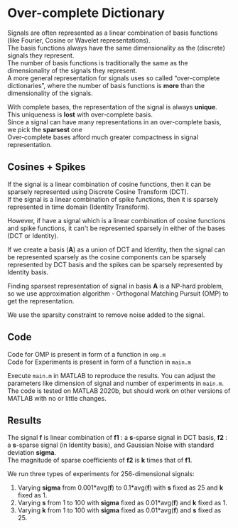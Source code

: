 # Over-complete Dictionary

Signals are often represented as a linear combination of basis functions (like Fourier, Cosine or Wavelet representations).  
The basis functions always have the same dimensionality as the (discrete) signals they represent.  
The number of basis functions is traditionally the same as the dimensionality of the signals they represent.  
A more general representation for signals uses so called “over-complete dictionaries”, where the number of basis functions is **more** than the dimensionality of the signals.

With complete bases, the representation of the signal is always **unique**.  
This uniqueness is **lost** with over-complete basis.  
Since a signal can have many representations in an over-complete basis, we pick the **sparsest** one  
Over-complete bases afford much greater compactness in signal representation.

## Cosines + Spikes

If the signal is a linear combination of cosine functions, then it can be sparsely represented using Discrete Cosine Transform (DCT).  
If the signal is a linear combination of spike functions, then it is sparsely represented in time domain (Identity Transform).

However, if have a signal which is a linear combination of cosine functions and spike functions, it can't be represented sparsely in either of the bases (DCT or Identity).

If we create a basis (**A**) as a union of DCT and Identity, then the signal can be represented sparsely as the cosine components can be sparsely represented by DCT basis and the spikes can be sparsely represented by Identity basis.

Finding sparsest representation of signal in basis **A** is a NP-hard problem, so we use approximation algorithm - Orthogonal Matching Pursuit (OMP) to get the representation.

We use the sparsity constraint to remove noise added to the signal.

## Code

Code for OMP is present in form of a function in `omp.m`  
Code for Experiments is present in form of a function in `main.m`

Execute `main.m` in MATLAB to reproduce the results. You can adjust the parameters like dimension of signal and number of experiments in `main.m`.  
The code is tested on MATLAB 2020b, but should work on other versions of MATLAB with no or little changes.

## Results

The signal **f** is linear combination of **f1** : a **s**-sparse signal in DCT basis, **f2** : a **s**-sparse signal (in Identity basis), and Gaussian Noise with standard deviation **sigma**.  
The magnitude of sparse coefficients of **f2** is **k** times that of **f1**.

We run three types of experiments for 256-dimensional signals:

1. Varying **sigma** from 0.001\*avg(**f**) to 0.1\*avg(**f**) with **s** fixed as 25 and **k** fixed as 1.
2. Varying **s** from 1 to 100 with **sigma** fixed as 0.01\*avg(**f**) and **k** fixed as 1.
3. Varying **k** from 1 to 100 with **sigma** fixed as 0.01\*avg(**f**) and **s** fixed as 25.
